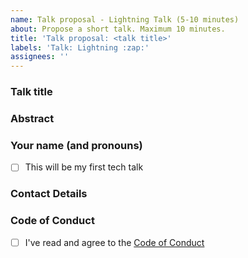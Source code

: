 ```yaml
---
name: Talk proposal - Lightning Talk (5-10 minutes)
about: Propose a short talk. Maximum 10 minutes.
title: 'Talk proposal: <talk title>'
labels: 'Talk: Lightning :zap:'
assignees: ''
---
```


### Talk title

### Abstract

<!-- Try to stick to 500 characters (about two tweets :bird:). If you know already, please let us know how long the talk will be as this helps us plan the meetups. -->

### Your name (and pronouns)

<!-- First-time speakers are automatically moved to the top of our waitlist and we're able to offer additional support with abstract writing, slide prep, run-throughs or whatever else you may need. So if this'll be your first talk, let us know! -->

- [ ] This will be my first tech talk

### Contact Details

<!-- We'll mostly use this issue for communication. But it might help to leave your Twitter, GitHub or e-mail. Please let us know if we should a link to your Twitter account or website on our page. -->

### Code of Conduct

<!-- We expect all of our speakers to uphold our Code of Conduct, so please take a minute to read through it. -->

- [ ] I've read and agree to the [Code of Conduct](https://berlincodeofconduct.org)
